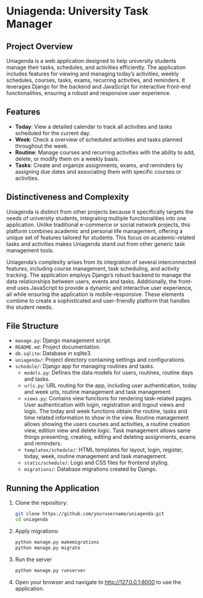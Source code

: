 # Uniagenda: University Task Manager

## Project Overview

Uniagenda is a web application designed to help university students manage their tasks, schedules, and activities efficiently. The application includes features for viewing and managing today’s activities, weekly schedules, courses, tasks, exams, recurring activities, and reminders. It leverages Django for the backend and JavaScript for interactive front-end functionalities, ensuring a robust and responsive user experience.

## Features

- **Today**: View a detailed calendar to track all activities and tasks scheduled for the current day.
- **Week**: Check a overview of scheduled activities and tasks planned throughout the week.
- **Routine**: Manage courses and recurring activities with the ability to add, delete, or modify them on a weekly basis.
- **Tasks**: Create and organize assignments, exams, and reminders by assigning due dates and associating them with specific courses or activities.

## Distinctiveness and Complexity

Uniagenda is distinct from other projects because it specifically targets the needs of university students, integrating multiple functionalities into one application. Unlike traditional e-commerce or social network projects, this platform combines academic and personal life management, offering a unique set of features tailored for students. This focus on academic-related tasks and activities makes Uniagenda stand out from other generic task management tools.

Uniagenda’s complexity arises from its integration of several interconnected features, including course management, task scheduling, and activity tracking. The application employs Django’s robust backend to manage the data relationships between users, events and tasks. Additionally, the front-end uses JavaScript to provide a dynamic and interactive user experience, all while ensuring the application is mobile-responsive. These elements combine to create a sophisticated and user-friendly platform that handles the student needs.

## File Structure

- `manage.py`: Django management script.
- `README.md`: Project documentation.
- `db.sqlite`: Database in sqlite3.
- `uniagenda/`: Project directory containing settings and configurations.
- `schedule/`: Django app for managing routines and tasks.
  - `models.py`: Defines the data models for users, routines, routine days and tasks.
  - `urls.py`: URL routing for the app, including user authentication, today and week urls, routine management and task management.
  - `views.py`: Contains view functions for rendering task-related pages. User authentication with login, registration and logout views and logic. The today and week functions obtain the routine, tasks and time related information to show in the view. Routine management allows showing the users courses and activities, a routine creation view, edition view and delete logic. Task management allows same things presenting, creating, editing and deleting assignments, exams and reminders.
  - `templates/schedule/`: HTML templates for layout, login, register, today, week, routine management and task management.
  - `static/schedule/`: Logo and CSS files for frontend styling.
  - `migrations/`: Database migrations created by Django.

## Running the Application

1. Clone the repository:
   ```bash
   git clone https://github.com/yourusername/uniagenda.git
   cd uniagenda
   ```
2. Apply migrations:
   ```bash
   python manage.py makemigrations
   python manage.py migrate
   ```
3. Run the server
   ```bash
   python manage.py runserver
   ```
4. Open your browser and navigate to http://127.0.0.1:8000 to use the application.